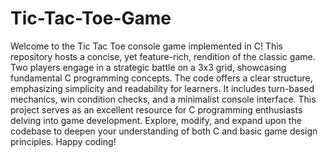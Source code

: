 # Tic-Tac-Toe-Game

Welcome to the Tic Tac Toe console game implemented in C! This repository hosts a concise, yet feature-rich, rendition of the classic game. Two players engage in a strategic battle on a 3x3 grid, showcasing fundamental C programming concepts. The code offers a clear structure, emphasizing simplicity and readability for learners. It includes turn-based mechanics, win condition checks, and a minimalist console interface. This project serves as an excellent resource for C programming enthusiasts delving into game development. Explore, modify, and expand upon the codebase to deepen your understanding of both C and basic game design principles. Happy coding!
